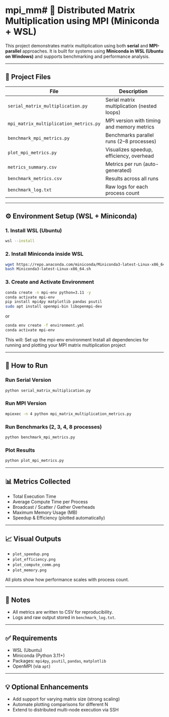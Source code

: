 # mpi_mm# 🧮 Distributed Matrix Multiplication using MPI (Miniconda + WSL)

This project demonstrates matrix multiplication using both **serial** and **MPI-parallel** approaches. It is built for systems using **Miniconda in WSL (Ubuntu on Windows)** and supports benchmarking and performance analysis.

---

## 📂 Project Files

| File                                 | Description                               |
|--------------------------------------|-------------------------------------------|
| `serial_matrix_multiplication.py`    | Serial matrix multiplication (nested loops) |
| `mpi_matrix_multiplication_metrics.py` | MPI version with timing and memory metrics |
| `benchmark_mpi_metrics.py`           | Benchmarks parallel runs (2–8 processes)  |
| `plot_mpi_metrics.py`                | Visualizes speedup, efficiency, overhead  |
| `metrics_summary.csv`                | Metrics per run (auto-generated)          |
| `benchmark_metrics.csv`              | Results across all runs                   |
| `benchmark_log.txt`                  | Raw logs for each process count           |

---

## ⚙️ Environment Setup (WSL + Miniconda)

### 1. Install WSL (Ubuntu)
```bash
wsl --install
```

### 2. Install Miniconda inside WSL
```bash
wget https://repo.anaconda.com/miniconda/Miniconda3-latest-Linux-x86_64.sh
bash Miniconda3-latest-Linux-x86_64.sh
```

### 3. Create and Activate Environment
```bash
conda create -n mpi-env python=3.11 -y
conda activate mpi-env
pip install mpi4py matplotlib pandas psutil
sudo apt install openmpi-bin libopenmpi-dev
```
or

```bash
conda env create -f environment.yml
conda activate mpi-env

```
This will:
Set up the mpi-env environment
Install all dependencies for running and plotting your MPI matrix multiplication project

---

## 🚀 How to Run

### Run Serial Version
```bash
python serial_matrix_multiplication.py
```

### Run MPI Version
```bash
mpiexec -n 4 python mpi_matrix_multiplication_metrics.py
```

### Run Benchmarks (2, 3, 4, 8 processes)
```bash
python benchmark_mpi_metrics.py
```

### Plot Results
```bash
python plot_mpi_metrics.py
```

---

## 📊 Metrics Collected

- Total Execution Time
- Average Compute Time per Process
- Broadcast / Scatter / Gather Overheads
- Maximum Memory Usage (MB)
- Speedup & Efficiency (plotted automatically)

---

## 📈 Visual Outputs

- `plot_speedup.png`  
- `plot_efficiency.png`  
- `plot_compute_comm.png`  
- `plot_memory.png`

All plots show how performance scales with process count.

---

## 🧪 Notes


- All metrics are written to CSV for reproducibility.
- Logs and raw output stored in `benchmark_log.txt`.

---

## ✅ Requirements

- WSL (Ubuntu)
- Miniconda (Python 3.11+)
- Packages: `mpi4py`, `psutil`, `pandas`, `matplotlib`
- OpenMPI (via `apt`)

---

## 💡 Optional Enhancements

- Add support for varying matrix size (strong scaling)
- Automate plotting comparisons for different N
- Extend to distributed multi-node execution via SSH
